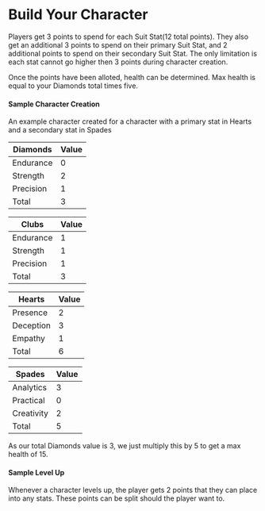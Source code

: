 # Build Your Character

Players get 3 points to spend for each Suit Stat(12 total points). They also get an additional 3 points to spend on their primary Suit Stat, and 2 additional points to spend on their secondary Suit Stat. The only limitation is each stat cannot go higher then 3 points during character creation.

Once the points have been alloted, health can be determined. Max health is equal to your Diamonds total times five. 

#### Sample Character Creation

An example character created for a character with a primary stat in Hearts and a secondary stat in Spades


| Diamonds  | Value |
|-----------|-------|
| Endurance | 0     |
| Strength  | 2     |
| Precision | 1     |
| Total     | 3     |


| Clubs     | Value |
|-----------|-------|
| Endurance | 1     |
| Strength  | 1     |
| Precision | 1     |
| Total     | 3     |
  
  
| Hearts     | Value |
|------------|-------|
| Presence   | 2     |
| Deception  | 3     |
| Empathy    | 1     |
| Total      | 6     |
  
  
| Spades     | Value |
|------------|-------|
| Analytics  | 3     |
| Practical  | 0     |
| Creativity | 2     |
| Total      | 5     |


As our total Diamonds value is 3, we just multiply this by 5 to get a max health of 15.

#### Sample Level Up

Whenever a character levels up, the player gets 2 points that they can place into any stats. These points can be split should the player want to.
